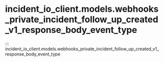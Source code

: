 # incident_io_client.models.webhooks_private_incident_follow_up_created_v1_response_body_event_type

::: incident_io_client.models.webhooks_private_incident_follow_up_created_v1_response_body_event_type
